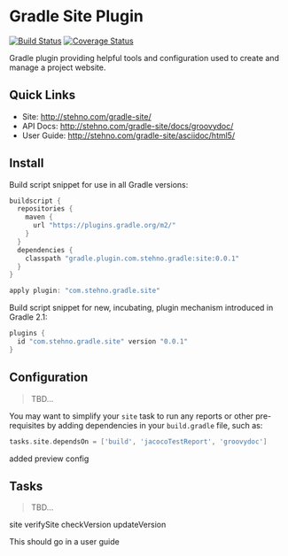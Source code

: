 # Gradle Site Plugin


[![Build Status](https://travis-ci.org/cjstehno/gradle-site.svg?branch=master)](https://travis-ci.org/cjstehno/gradle-site) [![Coverage Status](https://coveralls.io/repos/github/cjstehno/gradle-site/badge.svg?branch=master)](https://coveralls.io/github/cjstehno/gradle-site?branch=master)

Gradle plugin providing helpful tools and configuration used to create and manage a project website.

## Quick Links

* Site: http://stehno.com/gradle-site/
* API Docs: http://stehno.com/gradle-site/docs/groovydoc/
* User Guide: http://stehno.com/gradle-site/asciidoc/html5/

## Install

Build script snippet for use in all Gradle versions:

```groovy
buildscript {
  repositories {
    maven {
      url "https://plugins.gradle.org/m2/"
    }
  }
  dependencies {
    classpath "gradle.plugin.com.stehno.gradle:site:0.0.1"
  }
}

apply plugin: "com.stehno.gradle.site"
```

Build script snippet for new, incubating, plugin mechanism introduced in Gradle 2.1:

```groovy
plugins {
  id "com.stehno.gradle.site" version "0.0.1"
}
```

## Configuration

> TBD...

You may want to simplify your `site` task to run any reports or other pre-requisites by adding dependencies in your `build.gradle` file, such as:

```groovy
tasks.site.dependsOn = ['build', 'jacocoTestReport', 'groovydoc']
```

added preview config

## Tasks

> TBD...

site
verifySite
checkVersion
updateVersion

This should go in a user guide
